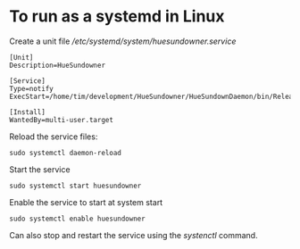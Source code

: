 # To run as a systemd in Linux
Create a unit file */etc/systemd/system/huesundowner.service*
```
[Unit]
Description=HueSundowner

[Service]
Type=notify
ExecStart=/home/tim/development/HueSundowner/HueSundownDaemon/bin/Release/net5.0/HueSundownDaemon

[Install]
WantedBy=multi-user.target
```

Reload the service files:
```
sudo systemctl daemon-reload
```

Start the service
```
sudo systemctl start huesundowner
```

Enable the service to start at system start
```
sudo systemctl enable huesundowner
```
Can also stop and restart the service using the *systenctl* command.